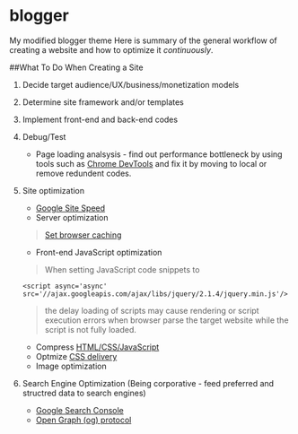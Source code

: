 # blogger
My modified blogger theme
Here is summary of the general workflow of creating a website and how to optimize it *continuously*.

##What To Do When Creating a Site

 1. Decide target audience/UX/business/monetization models
 2. Determine site framework and/or templates
 2. Implement front-end and back-end codes
 3. Debug/Test
    - Page loading analsysis - find out performance bottleneck by using tools such as [Chrome DevTools](https://developer.chrome.com/devtools) and fix it by moving to local or remove redundent codes.
 4. Site optimization
	 - [Google Site Speed](https://developers.google.com/speed/pagespeed/insights/)
	 - Server optimization
     > [Set browser caching](https://developers.google.com/speed/docs/insights/LeverageBrowserCaching)

	 - Front-end JavaScript optimization
	 > When setting JavaScript code snippets to 
	 ```
	 <script async='async' src='//ajax.googleapis.com/ajax/libs/jquery/2.1.4/jquery.min.js'/>
	 ```
	 >the delay loading of scripts may cause rendering or script execution errors when browser parse the target website while the script is not fully loaded.
	 
	 - Compress [HTML/CSS/JavaScript](https://developers.google.com/speed/docs/insights/MinifyResources)
     - Optmize [CSS delivery](https://developers.google.com/speed/docs/insights/OptimizeCSSDelivery)
	 - Image optimization
 5. Search Engine Optimization (Being corporative - feed preferred and structred data to search engines)
    - [Google Search Console](https://www.google.com/webmasters/tools/home)
    - [Open Graph (og) protocol](http://ogp.me/)